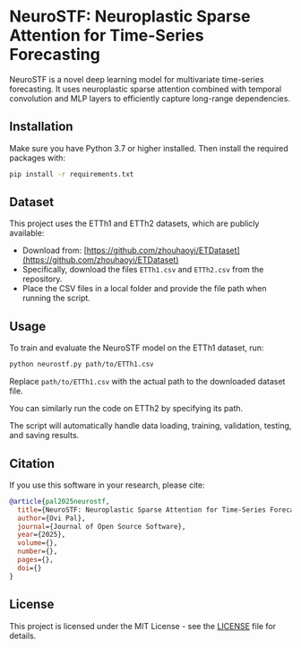 # NeuroSTF: Neuroplastic Sparse Attention for Time-Series Forecasting

NeuroSTF is a novel deep learning model for multivariate time-series forecasting. It uses neuroplastic sparse attention combined with temporal convolution and MLP layers to efficiently capture long-range dependencies.

## Installation

Make sure you have Python 3.7 or higher installed. Then install the required packages with:

```bash
pip install -r requirements.txt
````

## Dataset

This project uses the ETTh1 and ETTh2 datasets, which are publicly available:

* Download from: [https://github.com/zhouhaoyi/ETDataset](https://github.com/zhouhaoyi/ETDataset)
* Specifically, download the files `ETTh1.csv` and `ETTh2.csv` from the repository.
* Place the CSV files in a local folder and provide the file path when running the script.

## Usage

To train and evaluate the NeuroSTF model on the ETTh1 dataset, run:

```bash
python neurostf.py path/to/ETTh1.csv
```

Replace `path/to/ETTh1.csv` with the actual path to the downloaded dataset file.

You can similarly run the code on ETTh2 by specifying its path.

The script will automatically handle data loading, training, validation, testing, and saving results.

## Citation

If you use this software in your research, please cite:

```bibtex
@article{pal2025neurostf,
  title={NeuroSTF: Neuroplastic Sparse Attention for Time-Series Forecasting},
  author={Ovi Pal},
  journal={Journal of Open Source Software},
  year={2025},
  volume={},
  number={},
  pages={},
  doi={}
}
```

## License

This project is licensed under the MIT License - see the [LICENSE](LICENSE) file for details.
